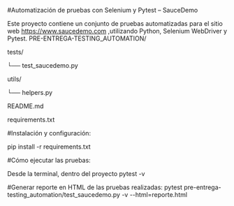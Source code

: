 #Automatización de pruebas con Selenium y Pytest – SauceDemo

Este proyecto contiene un conjunto de pruebas automatizadas para el sitio web https://www.saucedemo.com
,utilizando Python, Selenium WebDriver y Pytest.
PRE-ENTREGA-TESTING_AUTOMATION/

tests/

└── test_saucedemo.py 

utils/

└── helpers.py

README.md

requirements.txt

#Instalación y configuración:

pip install -r requirements.txt

#Cómo ejecutar las pruebas:

Desde la terminal, dentro del proyecto
pytest -v

#Generar reporte en HTML de las pruebas realizadas:
pytest pre-entrega-testing_automation/test_saucedemo.py -v --html=reporte.html
